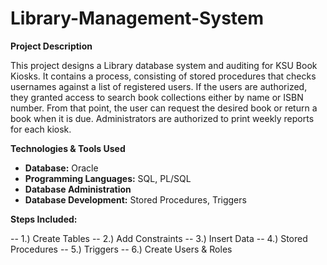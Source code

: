 # Library-Management-System

**Project Description**

This project designs a Library database system and auditing for KSU Book Kiosks. It contains a process, consisting of stored procedures that checks usernames against a list of registered users. If the users are authorized, they granted access to search book collections either by name or ISBN number. From that point, the user can request the desired book or return a book when it is due. Administrators are authorized to print weekly reports for each kiosk.

**Technologies & Tools Used**

- **Database:** Oracle
- **Programming Languages:** SQL, PL/SQL
- **Database Administration**
- **Database Development:** Stored Procedures, Triggers

**Steps Included:**

--            1.) Create Tables
--            2.) Add Constraints
--            3.) Insert Data
--            4.) Stored Procedures
--            5.) Triggers
--            6.) Create Users & Roles


